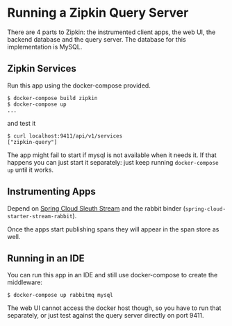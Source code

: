 # Running a Zipkin Query Server

There are 4 parts to Zipkin: the instrumented client apps, the web UI, the backend database and the query server. The database for this implementation is MySQL.

## Zipkin Services

Run this app using the docker-compose provided.

```
$ docker-compose build zipkin
$ docker-compose up
...
```

and test it

```
$ curl localhost:9411/api/v1/services
["zipkin-query"]
```

The app might fail to start if mysql is not available when it needs it. If that happens you can just start it separately: just keep running `docker-compose up` until it works.


## Instrumenting Apps

Depend on [Spring Cloud Sleuth Stream](https://github.com/spring-cloud-spring-cloud-sleuth) and the rabbit binder (`spring-cloud-starter-stream-rabbit`).

Once the apps start publishing spans they will appear in the span store as well.

## Running in an IDE

You can run this app in an IDE and still use docker-compose to create the middleware:

```
$ docker-compose up rabbitmq mysql
```

The web UI cannot access the docker host though, so you have to run that separately, or just test against the query server directly on port 9411.
